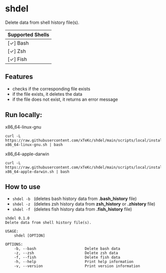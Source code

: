 <!-- ![workflow](https://img.shields.io/github/workflow/status/xtekc/shdel/audit/main?label=audits) ![workflow](https://img.shields.io/github/workflow/status/xtekc/shdel/cli-test?label=unit-tests) ![license](https://img.shields.io/github/license/xtekc/shdel) -->

# **shdel**
Delete data from shell history file(s). <br> 

| **Supported Shells** |
|----------------------|
|    [&check;] Bash    |
|    [&check;] Zsh     |
|    [&check;] Fish    |

## **Features**
- checks if the corresponding file exists
- if the file exists, it deletes the data
- if the file does not exist, it returns an error message

## **Run locally:**
x86_64-linux-gnu
```
curl -L https://raw.githubusercontent.com/xTeKc/shdel/main/scripts/local/install-x86_64-linux-gnu.sh | bash
```
x86_64-apple-darwin
```
curl -L https://raw.githubusercontent.com/xTeKc/shdel/main/scripts/local/install-x86_64-apple-darwin.sh | bash
``` 

<!-- **Run with Bash:**
---
```
sh <(curl https://shdel.onrender.com/sh)
``` -->

<!-- **Run with Powershell:**
---
```
iwr -useb https://shdel.onrender.com/ps | iex
``` -->

## **How to use**
- `shdel -b` $~$ (deletes bash history data from **.bash_history** file)
- `shdel -z` $~$ (deletes zsh history data from **zsh_history** or **.zhistory** file)
- `shdel -f` $~$ (deletes fish history data from **.fish_history** file)

```
shdel 0.1.0
Delete data from shell history file(s).

USAGE:
    shdel [OPTION]

OPTIONS:
    -b, --bash                      Delete bash data
    -z, --zsh                       Delete zsh data
    -f, --fish                      Delete fish data
    -h, --help                      Print help information
    -v, --version                   Print version information
```